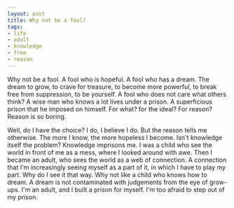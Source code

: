 ```yaml
---
layout: post
title: Why not be a fool?
tags:
- life
- adult
- knowledge
- free
- reason
---
```


Why not be a fool. A fool who is hopeful. A fool who has a dream. The dream to grow, to crave for treasure, to become more powerful, to break free from suppression, to be yourself. A fool who does not care what others think? A wise man who knows a lot lives under a prison. A superficious prison that he imposed on himself. For what? for the ideal? For reason? Reason is so boring.

Well, do I have the choice? I do, I believe I do. But the reason tells me otherwise. The more I know, the more hopeless I become. Isn't knowledge itself the problem? Knowledge imprisons me. I was a child who see the world in front of me as a mess, where I looked around with awe. Then I became an adult, who sees the world as a web of connection. A connection that I'm increasingly seeing myself as a part of it, in which I have to play my part. Why do I see it that way. Why not like a child who knows how to dream. A dream is not contaminated with judgements from the eye of grow-ups. I'm an adult, and I built a prison for myself. I'm too afraid to step out of my prison.
